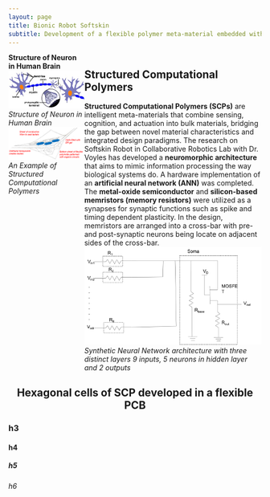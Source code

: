 ```yaml
---
layout: page
title: Bionic Robot Softskin
subtitle: Development of a flexible polymer meta-material embedded with neuromorphic architecture
---
```


<div style="display:flex;">
    <div style="flex:30%;">
        <b>Structure of Neuron in Human Brain</b>
        <br/>
        <img src="/img/projects/bionic-robot-softskin/softskin0.jpg" class = "lazyload">
        <br/>
        <i>Structure of Neuron in Human Brain</i>
        <br/>
        <img src="/img/projects/bionic-robot-softskin/softskin1.png" class = "lazyload">
        <br/>
        <i>An Example of Structured Computational Polymers</i>
    </div>
    <div style="flex:70%;">
    <h2>Structured Computational Polymers</h2>
    <b>Structured Computational Polymers (SCPs)</b> are intelligent meta-materials that combine sensing, cognition, and actuation into bulk materials, bridging the gap between novel material characteristics and integrated design paradigms. The research on Softskin Robot in Collaborative Robotics Lab with Dr. Voyles has developed a <b>neuromorphic architecture</b> that aims to mimic information processing the way biological systems do. A hardware implementation of an <b>artificial neural network (ANN)</b> was completed. The <b>metal-oxide semiconductor</b> and <b>silicon-based memristors (memory resistors)</b> were utilized as a synapses for synaptic functions such as spike and timing dependent plasticity. In the design, memristors are arranged into a cross-bar with pre- and post-synaptic neurons being locate on adjacent sides of the cross-bar.
    <br/>
    <img src="/img/projects/bionic-robot-softskin/softskin2.png" class = "lazyload">
    <br/>
    <i>Synthetic Neural Network architecture with three distinct layers 9 inputs, 5 neurons in hidden layer and 2 outputs</i>
    </div>
</div>

<h2 align="middle">Hexagonal cells of SCP developed in a flexible PCB</h2>

<h3>h3</h3>

<h4>h4</h4>

<h5>h5</h5>

<h6>h6</h6>
